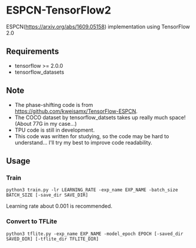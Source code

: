 # ESPCN-TensorFlow2
ESPCN(https://arxiv.org/abs/1609.05158) implementation using TensorFlow 2.0


## Requirements
* tensorflow >= 2.0.0
* tensorflow_datasets

## Note
* The phase-shifting code is from https://github.com/kweisamx/TensorFlow-ESPCN.
* The COCO dataset by tensorflow_datsets takes up really much space! (About 77G in my case...)
* TPU code is still in development.
* This code was written for studying, so the code may be hard to understand... I'll try my best to improve code readability.

## Usage
### Train
```
python3 train.py -lr LEARNING_RATE -exp_name EXP_NAME -batch_size BATCH_SIZE [-save_dir SAVE_DIR]
```
Learning rate about 0.001 is recommended.
### Convert to TFLite
```
python3 tflite.py -exp_name EXP_NAME -model_epoch EPOCH [-saved_dir SAVED_DIR] [-tflite_dir TFLITE_DIR]
```